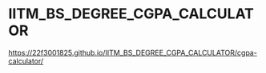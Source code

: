 # IITM_BS_DEGREE_CGPA_CALCULATOR
https://22f3001825.github.io/IITM_BS_DEGREE_CGPA_CALCULATOR/cgpa-calculator/
